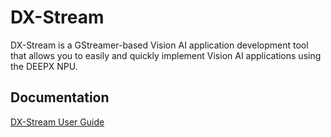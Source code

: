 # DX-Stream

DX-Stream is a GStreamer-based Vision AI application development tool that allows you to easily and quickly implement Vision AI applications using the DEEPX NPU.

## Documentation

[DX-Stream User Guide](./docs/source/index.md)
